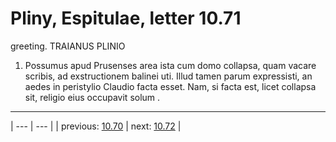 # Pliny, Espitulae, letter 10.71

greeting. TRAIANUS PLINIO



1. Possumus apud Prusenses area ista cum domo collapsa, quam vacare scribis, ad exstructionem balinei uti. Illud tamen parum expressisti, an aedes in peristylio Claudio facta esset. Nam, si facta est, licet collapsa sit, religio eius occupavit solum .



---

| --- | --- |
| previous: [10.70](../10.70/) | next: [10.72](../10.72/) |